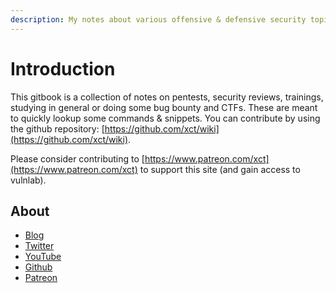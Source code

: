 ```yaml
---
description: My notes about various offensive & defensive security topics
---
```


# Introduction

This gitbook is a collection of notes on pentests, security reviews, trainings, studying in general or doing some bug bounty and CTFs. These are meant to quickly lookup some commands & snippets. You can contribute by using the github repository: [https://github.com/xct/wiki](https://github.com/xct/wiki).

Please consider contributing to [https://www.patreon.com/xct](https://www.patreon.com/xct) to support this site (and gain access to vulnlab).

## About

* [Blog](https://vulndev.io)
* [Twitter](https://twitter.com/xct\_de)
* [YouTube](https://www.youtube.com/xct\_de)
* [Github](https://github.com/xct)
* [Patreon](https://www.patreon.com/vulnlab)
